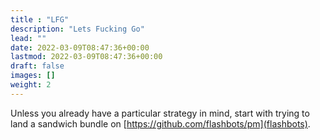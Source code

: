 ```yaml
---
title : "LFG"
description: "Lets Fucking Go"
lead: ""
date: 2022-03-09T08:47:36+00:00
lastmod: 2022-03-09T08:47:36+00:00
draft: false
images: []
weight: 2
---
```


Unless you already have a particular strategy in mind, start with trying to land a sandwich bundle on [https://github.com/flashbots/pm](flashbots).

